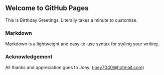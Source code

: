 ## Welcome to GitHub Pages

This is Birthday Greetings.  Literally takes a minute to customize.

### Markdown

Markdown is a lightweight and easy-to-use syntax for styling your writing. 

### Acknowledgement

All thanks and appreciation goes to Joey.  (joey7040@hotmail.com) 
